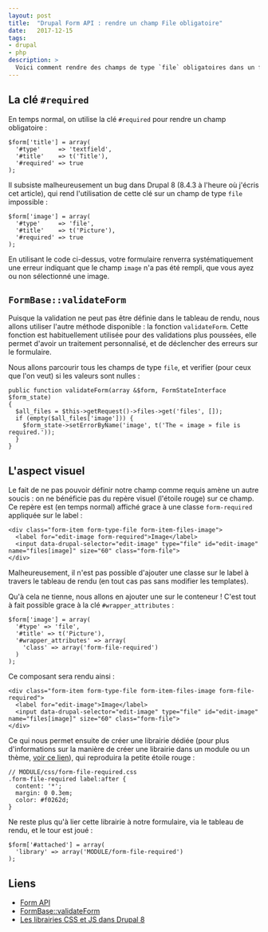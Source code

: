 ```yaml
---
layout: post
title:  "Drupal Form API : rendre un champ File obligatoire"
date:   2017-12-15
tags:
- drupal
- php
description: >
  Voici comment rendre des champs de type `file` obligatoires dans un formulaire, avec Drupal 8.
---
```


## La clé `#required`

En temps normal, on utilise la clé `#required` pour rendre un champ obligatoire :

    $form['title'] = array(
      '#type'     => 'textfield',
      '#title'    => t('Title'),
      '#required' => true
    );

Il subsiste malheureusement un bug dans Drupal 8 (8.4.3 à l'heure où j'écris cet article), qui rend l'utilisation de cette clé sur un champ de type `file` impossible :

    $form['image'] = array(
      '#type'     => 'file',
      '#title'    => t('Picture'),
      '#required' => true
    );

En utilisant le code ci-dessus, votre formulaire renverra systématiquement une erreur indiquant que le champ `image` n'a pas été rempli, que vous ayez ou non sélectionné une image.

## `FormBase::validateForm`

Puisque la validation ne peut pas être définie dans le tableau de rendu, nous allons utiliser l'autre méthode disponible : la fonction `validateForm`. Cette fonction est habituellement utilisée pour des validations plus poussées, elle permet d'avoir un traitement personnalisé, et de déclencher des erreurs sur le formulaire.

Nous allons parcourir tous les champs de type `file`, et verifier (pour ceux que l'on veut) si les valeurs sont nulles :

    public function validateForm(array &$form, FormStateInterface $form_state)
    {
      $all_files = $this->getRequest()->files->get('files', []);
      if (empty($all_files['image'])) {
        $form_state->setErrorByName('image', t('The « image » file is required.'));
      }
    }

## L'aspect visuel

Le fait de ne pas pouvoir définir notre champ comme requis amène un autre soucis : on ne bénéficie pas du repère visuel (l'étoile rouge) sur ce champ. Ce repère est (en temps normal) affiché grace à une classe `form-required` appliquée sur le label :

    <div class="form-item form-type-file form-item-files-image">
      <label for="edit-image form-required">Image</label>
      <input data-drupal-selector="edit-image" type="file" id="edit-image" name="files[image]" size="60" class="form-file">
    </div>

Malheureusement, il n'est pas possible d'ajouter une classe sur le label à travers le tableau de rendu (en tout cas pas sans modifier les templates).

Qu'à cela ne tienne, nous allons en ajouter une sur le conteneur ! C'est tout à fait possible grace à la clé `#wrapper_attributes` :

    $form['image'] = array(
      '#type' => 'file',
      '#title' => t('Picture'),
      '#wrapper_attributes' => array(
        'class' => array('form-file-required')
      )
    );

Ce composant sera rendu ainsi :

    <div class="form-item form-type-file form-item-files-image form-file-required">
      <label for="edit-image">Image</label>
      <input data-drupal-selector="edit-image" type="file" id="edit-image" name="files[image]" size="60" class="form-file">
    </div>

Ce qui nous permet ensuite de créer une librairie dédiée (pour plus d'informations sur la manière de créer une librairie dans un module ou un thème, [voir ce lien](https://www.drupal.org/docs/8/theming-drupal-8/adding-stylesheets-css-and-javascript-js-to-a-drupal-8-theme)), qui reproduira la petite étoile rouge :

    // MODULE/css/form-file-required.css
    .form-file-required label:after {
      content: '*';
      margin: 0 0.3em;
      color: #f0262d;
    }

Ne reste plus qu'à lier cette librairie à notre formulaire, via le tableau de rendu, et le tour est joué :

    $form['#attached'] = array(
      'library' => array('MODULE/form-file-required')
    );

## Liens

- [Form API](https://www.drupal.org/docs/8/api/form-api/introduction-to-form-api)
- [FormBase::validateForm](https://api.drupal.org/api/drupal/core%21lib%21Drupal%21Core%21Form%21FormBase.php/function/FormBase%3A%3AvalidateForm/8.4.x)
- [Les librairies CSS et JS dans Drupal 8](https://www.drupal.org/docs/8/theming-drupal-8/adding-stylesheets-css-and-javascript-js-to-a-drupal-8-theme)

